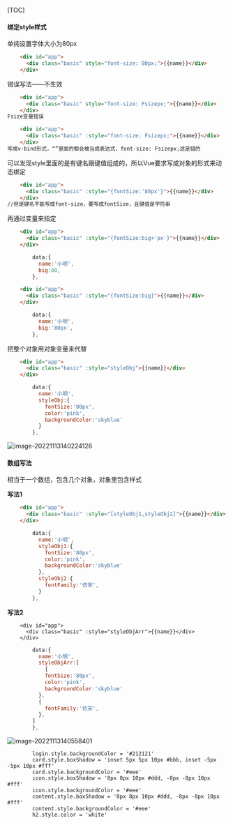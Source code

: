 [TOC]

#### 绑定style样式

单纯设置字体大小为80px

```html
    <div id="app">
      <div class="basic" style="font-size: 80px;">{{name}}</div>
    </div>
```

错误写法——不生效

```html
    <div id="app">
      <div class="basic" style="font-size: Fsizepx;">{{name}}</div>
    </div>
Fsize变量错误
```

```html
    <div id="app">
      <div class="basic" :style="font-size: Fsizepx;">{{name}}</div>
    </div>
写成v-bind形式，“”里面的都会被当成表达式，font-size: Fsizepx;这是错的
```

可以发现style里面的是有键名跟键值组成的，所以Vue要求写成对象的形式来动态绑定

```html
    <div id="app">
      <div class="basic" :style="{fontSize:'80px'}">{{name}}</div>
    </div>
//但是键名不能写成font-size，要写成fontSize，且键值是字符串
```

再通过变量来指定

```html
    <div id="app">
      <div class="basic" :style="{fontSize:big+'px'}">{{name}}</div>
    </div>
```

```js
        data:{
          name:'小明',
          big:80,
        },
```

```html
    <div id="app">
      <div class="basic" :style="{fontSize:big}">{{name}}</div>
    </div>
```

```js
        data:{
          name:'小明',
          big:'80px',
        },
```

把整个对象用对象变量来代替

```html
    <div id="app">
      <div class="basic" :style="styleObj">{{name}}</div>
    </div>
```

```js
        data:{
          name:'小明',
          styleObj:{
            fontSize:'80px',
            color:'pink',
            backgroundColor:'skyblue'
          }
        },
```

![image-20221113140224126](D:\TyporaWorks\图片文件夹存放\image-20221113140224126.png)



#### 数组写法

相当于一个数组，包含几个对象，对象里包含样式

**写法1**

```html
    <div id="app">
      <div class="basic" :style="[styleObj1,styleObj2]">{{name}}</div>
    </div>
```

```js
        data:{
          name:'小明',
          styleObj1:{
            fontSize:'80px',
            color:'pink',
            backgroundColor:'skyblue'
          },
          styleObj2:{
            fontFamily:'仿宋',
          }
        },
```

**写法2**

```
    <div id="app">
      <div class="basic" :style="styleObjArr">{{name}}</div>
    </div>
```

```js
        data:{
          name:'小明',
          styleObjArr:[
            {
            fontSize:'80px',
            color:'pink',
            backgroundColor:'skyblue'
          },
          {
            fontFamily:'仿宋',
          },
        ]
        },
```



![image-20221113140558401](D:\TyporaWorks\图片文件夹存放\image-20221113140558401.png)

```
        login.style.backgroundColor = '#212121'
        card.style.boxShadow = 'inset 5px 5px 10px #bbb, inset -5px -5px 10px #fff'
        card.style.backgroundColor = '#eee'
        icon.style.boxShadow = '8px 8px 10px #ddd, -8px -8px 10px #fff'
        icon.style.backgroundColor = '#eee'
        content.style.boxShadow = '8px 8px 10px #ddd, -8px -8px 10px #fff'
        content.style.backgroundColor = '#eee'
        h2.style.color = 'white'
```

